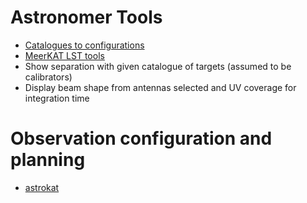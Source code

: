 # Astronomer Tools
* [Catalogues to configurations](https://github.com/rubyvanrooyen/astrokat/wiki/Astronomer-tools#convert-target-catalogue-in-original-csv-format-to-observation-configuration-file)
* [MeerKAT LST tools](https://github.com/rubyvanrooyen/astrokat/wiki/MeerKAT-LST-information#time-calculations-providing-lst-information-relative-to-the-meerkat-telescope)
* Show separation with given catalogue of targets (assumed to be calibrators)
* Display beam shape from antennas selected and UV coverage for integration time


# Observation configuration and planning
* [astrokat](https://github.com/rubyvanrooyen/astrokat/wiki/astrokat#astrokat)